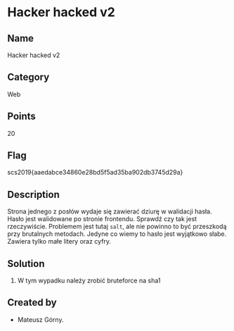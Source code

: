 # Hacker hacked v2

## Name
Hacker hacked v2

## Category
Web

## Points
20

## Flag
scs2019{aaedabce34860e28bd5f5ad35ba902db3745d29a}

## Description
Strona jednego z posłów wydaje się zawierać dziurę w walidacji hasła. Hasło jest walidowane po stronie frontendu. Sprawdź czy tak jest rzeczywiście. Problemem jest tutaj `salt`, ale nie powinno to być przeszkodą przy brutalnych metodach. Jedyne co wiemy to hasło jest wyjątkowo słabe. Zawiera tylko małe litery oraz cyfry.

## Solution
1. W tym wypadku należy zrobić bruteforce na sha1


## Created by
* Mateusz Górny.